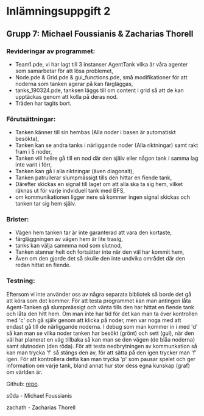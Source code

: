 # Inlämningsuppgift 2
## Grupp 7: Michael Foussianis & Zacharias Thorell

### Revideringar av programmet:
- Team1.pde, vi har lagt till 3 instanser AgentTank  vilka är våra agenter som samarbetar för att lösa problemet,
- Node.pde & Grid.pde & gui_functions.pde, små modifikationer för att noderna som tanken agerar på kan färgläggas,
- tanks_190324.pde, tanksen läggs till om content i grid så att de kan upptäckas genom att kolla på deras nod.
- Träden har tagits bort.

### Förutsättningar:
- Tanken känner till sin hembas (Alla noder i basen är automatiskt besökta),
- Tanken kan se andra tanks i närliggande noder (Alla riktningar) samt rakt fram i 5 noder,
- Tanken vill hellre gå till en nod där den själv eller någon tank i samma lag inte varit i förr,
- Tanken kan gå i alla riktningar (även diagonalt),
- Tanken patrullerar slumpmässigt tills den hittar en fiende tank,
- Därefter skickas en signal till laget om att alla ska ta sig hem, vilket räknas ut för varje indviduell tank med BFS,
- om kommunikationen ligger nere så kommer ingen signal skickas och tanken tar sig hem själv.

### Brister:
- Vägen hem tanken tar är inte garanterad att vara den kortaste,
- färgläggningen av vägen hem är lite trasig,
- tanks kan välja sammma nod som slutnod,
- Tanken stannar helt och fortsätter inte när den väl har kommit hem,
- Även om den gjorde det så skulle den inte undvika området där den redan hittat en fiende.

### Testning:
Eftersom vi inte använder oss av några separata bibliotek så borde det gå att köra som det kommer.
För att testa programmet kan man antingen låta Agent-Tanken gå slumpmässigt och vänta tills den har hittat
en fiende tank och låta den hitt hem. Om man inte har tid för det kan man ta över kontrollen med 'c' och 
gå själv genom att klicka på noder, men var noga med att endast gå till de närliggande noderna. I debug som
man kommer in i med 'd' så kan man se vilka noder tanken har besökt (grönt) och sett (gul), när den väl
har planerat en väg tillbaka så kan man se den vägen (de blåa noderna) samt slutnoden (den röda). För att testa nedbrytningen
av kommunkation så kan man trycka 'f' så stängs den av, för att sätta på den igen trycker man 'f' igen. För att kontrollera detta
kan man trycka 'p' som pausar spelet och ger information om varje tank, bland annat hur stor dess egna kunskap (graf) om världen är.

Github: [repo](https://github.com/zachath/Tanks/tree/Inlupp2).

s0da - Michael Foussianis

zachath -  Zacharias Thorell
